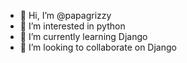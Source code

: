 - 👋 Hi, I’m @papagrizzy
- 👀 I’m interested in python
- 🌱 I’m currently learning Django
- 💞️ I’m looking to collaborate on Django

<!---
papagrizzy/papagrizzy is a ✨ special ✨ repository because its `README.md` (this file) appears on your GitHub profile.
You can click the Preview link to take a look at your changes.
--->
